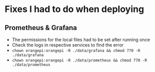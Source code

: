 # Fixes I had to do when deploying

## Prometheus & Grafana

- The permissions for the local files had to be set after running once
- Check the logs in respective services to find the error
- `chown orangepi:orangepi -R ./data/grafana && chmod 770 -R ./data/grafana`
- `chown orangepi:orangepi -R ./data/prometheus && chmod 770 -R ./data/prometheus`
